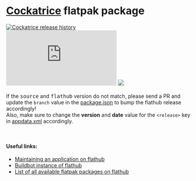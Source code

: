 # [Cockatrice](https://cockatrice.github.io/) flatpak package

[![Cockatrice release history](https://img.shields.io/github/release/cockatrice/cockatrice.svg?label=latest%20source%20package&colorB=4ac41d)](https://github.com/cockatrice/cockatrice/releases/latest)<br>
[![](https://img.shields.io/badge/dynamic/json.svg?label=latest%20flathub%20package&colorB=4ac41d&query=$.modules[:2].sources[:1].branch&uri=https%3A%2F%2Fraw.githubusercontent.com%2Fflathub%2Fio.github.Cockatrice.cockatrice%2Fmaster%2Fio.github.Cockatrice.cockatrice.json)](https://github.com/flathub/io.github.Cockatrice.cockatrice/blob/master/io.github.Cockatrice.cockatrice.json#L49) [![](https://img.shields.io/badge/dynamic/xml.svg?label=version%20in%20appdata.xml&url=https%3A%2F%2Fraw.githubusercontent.com%2Fflathub%2Fio.github.Cockatrice.cockatrice%2Fmaster%2Fio.github.Cockatrice.appdata.xml&query=string(%2F%2Freleases%2Frelease%2F%40version)&colorB=4ac41d)](https://github.com/flathub/io.github.Cockatrice.cockatrice/blob/master/io.github.Cockatrice.appdata.xml#L19)<br>
<br>
If the <kbd>source</kbd> and <kbd>flathub</kbd> version do not match, please send a PR and update the `branch` value in the [package.json](https://github.com/flathub/io.github.Cockatrice.cockatrice/blob/master/io.github.Cockatrice.cockatrice.json#L49) to bump the flathub release accordingly!<br>
Also, make sure to change the **version** and **date** value for the `<release>` key in [appdata.xml](https://github.com/flathub/io.github.Cockatrice.cockatrice/blob/master/io.github.Cockatrice.appdata.xml#L19) accordingly.

<br>


#### Useful links:
 - [Maintaining an application on flathub](https://github.com/flathub/flathub/wiki/Maintaining-an-application-on-flathub)
 - [Buildbot instance of flathub](https://flathub.org/builds)
 - [List of all available flatpak packages on flathub](https://flathub.org/apps.html)
  
